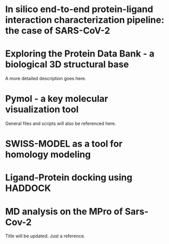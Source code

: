 # In silico end-to-end protein-ligand interaction characterization pipeline: the case of SARS-CoV-2

# Exploring the Protein Data Bank - a biological 3D structural base

A more detailed description goes here.

# Pymol - a key molecular visualization  tool 

General files and scripts will also be referenced here.

# SWISS-MODEL as a tool for homology modeling

# Ligand-Protein docking using HADDOCK

# MD analysis on the MPro of Sars-Cov-2 

Title will be updated. Just a reference.
